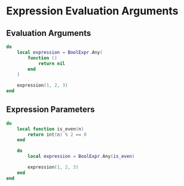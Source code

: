 # Expression Evaluation Arguments

## Evaluation Arguments

```Lua
do
    local expression = BoolExpr.Any(
        function ()
            return nil
        end
    )

    expression(1, 2, 3)
end
```

## Expression Parameters

```Lua
do
    local function is_even(n)
        return int(n) % 2 == 0
    end

    do
        local expression = BoolExpr.Any(is_even)

        expression(1, 2, 3)
    end
end
```